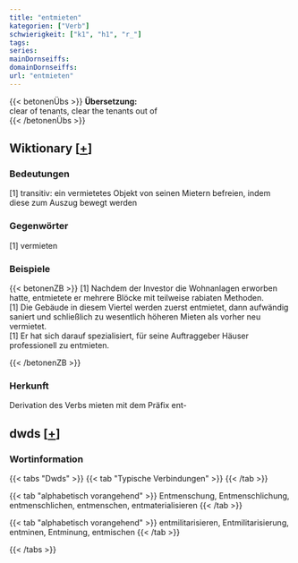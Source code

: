```yaml
---
title: "entmieten"
kategorien: ["Verb"]
schwierigkeit: ["k1", "h1", "r_"]
tags:
series:
mainDornseiffs:
domainDornseiffs:
url: "entmieten"
---
```


{{< betonenÜbs >}}
**Übersetzung:**  
clear of tenants, clear the tenants out of  
{{< /betonenÜbs >}}

## Wiktionary [[+](https://de.wiktionary.org/wiki/entmieten)]

### Bedeutungen
[1] transitiv: ein vermietetes Objekt von seinen Mietern befreien, indem diese zum Auszug bewegt werden  

### Gegenwörter
[1] vermieten  

### Beispiele
{{< betonenZB >}}
[1] Nachdem der Investor die Wohnanlagen erworben hatte, entmietete er mehrere Blöcke mit teilweise rabiaten Methoden.  
[1] Die Gebäude in diesem Viertel werden zuerst entmietet, dann aufwändig saniert und schließlich zu wesentlich höheren Mieten als vorher neu vermietet.  
[1] Er hat sich darauf spezialisiert, für seine Auftraggeber Häuser professionell zu entmieten.  

{{< /betonenZB >}}
### Herkunft
Derivation des Verbs mieten mit dem Präfix ent-  



## dwds [[+](https://www.dwds.de/wb/entmieten)]

### Wortinformation
{{< tabs "Dwds" >}}
{{< tab "Typische Verbindungen" >}}
{{< /tab >}}

{{< tab "alphabetisch vorangehend" >}}
Entmenschung, Entmenschlichung, entmenschlichen, entmenschen, entmaterialisieren
{{< /tab >}}

{{< tab "alphabetisch vorangehend" >}}
entmilitarisieren, Entmilitarisierung, entminen, Entminung, entmischen
{{< /tab >}}

{{< /tabs >}}

